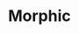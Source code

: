 ---
title: Morphic
shortName: false
description: Making computers easier to use through portable preferences.
tags: []
link: https://morphic.world/
order: 20
---